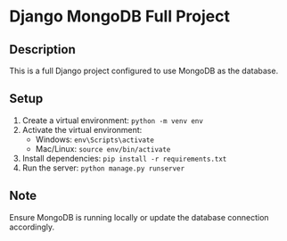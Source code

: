 # Django MongoDB Full Project

## Description
This is a full Django project configured to use MongoDB as the database.

## Setup
1. Create a virtual environment: `python -m venv env`
2. Activate the virtual environment:
   - Windows: `env\Scripts\activate`
   - Mac/Linux: `source env/bin/activate`
3. Install dependencies: `pip install -r requirements.txt`
4. Run the server: `python manage.py runserver`

## Note
Ensure MongoDB is running locally or update the database connection accordingly.
